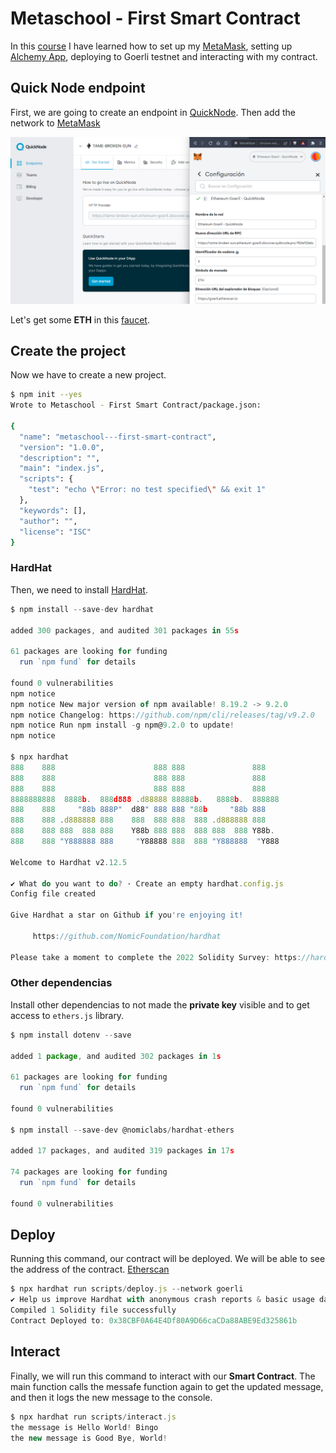 # Metaschool - First Smart Contract

In this [course](https://metaschool.so/courses/writing-your-first-hello-world-contract-in-solidity) I have learned how to set up my [MetaMask](https://metamask.io/), setting up [Alchemy App](https://www.alchemy.com/), deploying to Goerli testnet and interacting with my contract.

## Quick Node endpoint

First, we are going to create an endpoint in [QuickNode](https://www.quicknode.com/). Then add the network to [MetaMask](https://metamask.io/)

![QuickNode](img/QuickNode.png)

Let's get some **ETH** in this [faucet](https://goerlifaucet.com/).

## Create the project

Now we have to create a new project.

```bash
$ npm init --yes
Wrote to Metaschool - First Smart Contract/package.json:

{
  "name": "metaschool---first-smart-contract",
  "version": "1.0.0",
  "description": "",
  "main": "index.js",
  "scripts": {
    "test": "echo \"Error: no test specified\" && exit 1"
  },
  "keywords": [],
  "author": "",
  "license": "ISC"
}
```

### HardHat

Then, we need to install [HardHat](https://hardhat.org/).

```js
$ npm install --save-dev hardhat

added 300 packages, and audited 301 packages in 55s

61 packages are looking for funding
  run `npm fund` for details

found 0 vulnerabilities
npm notice
npm notice New major version of npm available! 8.19.2 -> 9.2.0
npm notice Changelog: https://github.com/npm/cli/releases/tag/v9.2.0
npm notice Run npm install -g npm@9.2.0 to update!
npm notice

$ npx hardhat
888    888                      888 888               888
888    888                      888 888               888
888    888                      888 888               888
8888888888  8888b.  888d888 .d88888 88888b.   8888b.  888888
888    888     "88b 888P"  d88" 888 888 "88b     "88b 888
888    888 .d888888 888    888  888 888  888 .d888888 888
888    888 888  888 888    Y88b 888 888  888 888  888 Y88b.
888    888 "Y888888 888     "Y88888 888  888 "Y888888  "Y888

Welcome to Hardhat v2.12.5

✔ What do you want to do? · Create an empty hardhat.config.js
Config file created

Give Hardhat a star on Github if you're enjoying it!

     https://github.com/NomicFoundation/hardhat

Please take a moment to complete the 2022 Solidity Survey: https://hardhat.org/solidity-survey-2022
```

### Other dependencias

Install other dependencias to not made the **private key** visible and to get access to `ethers.js` library.

```js
$ npm install dotenv --save

added 1 package, and audited 302 packages in 1s

61 packages are looking for funding
  run `npm fund` for details

found 0 vulnerabilities

$ npm install --save-dev @nomiclabs/hardhat-ethers

added 17 packages, and audited 319 packages in 17s

74 packages are looking for funding
  run `npm fund` for details

found 0 vulnerabilities
```

## Deploy

Running this command, our contract will be deployed. We will be able to see the address of the contract. [Etherscan](https://goerli.etherscan.io/address/0x38cbf0a64e4df80a9d66cacda88abe9ed325861b)

```js
$ npx hardhat run scripts/deploy.js --network goerli
✔ Help us improve Hardhat with anonymous crash reports & basic usage data? (Y/n) · n
Compiled 1 Solidity file successfully
Contract Deployed to: 0x38CBF0A64E4Df80A9D66caCDa88ABE9Ed325861b
```

## Interact

Finally, we will run this command to interact with our **Smart Contract**. The main function calls the messafe function again to get the updated message, and then it logs the new message to the console.

```js
$ npx hardhat run scripts/interact.js
the message is Hello World! Bingo
the new message is Good Bye, World!
```